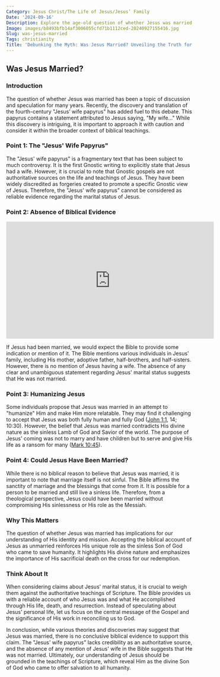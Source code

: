 ```yaml
---
Category: Jesus Christ/The Life of Jesus/Jesus’ Family
Date: '2024-09-16'
Description: Explore the age-old question of whether Jesus was married. Delve into historical perspectives, religious beliefs, and scholarly debates on this intriguing topic.
Image: images/b8493bfb14af3006055cfd71b1112ced-20240927155416.jpg
Slug: was-jesus-married
Tags: christianity
Title: 'Debunking the Myth: Was Jesus Married? Unveiling the Truth for Christian Believers'
---
```


## Was Jesus Married?

### Introduction

The question of whether Jesus was married has been a topic of discussion and speculation for many years. Recently, the discovery and translation of the fourth-century "Jesus’ wife papyrus" has added fuel to this debate. This papyrus contains a statement attributed to Jesus saying, "My wife..." While this discovery is intriguing, it is important to approach it with caution and consider it within the broader context of biblical teachings.

### Point 1: The "Jesus' Wife Papyrus"

The "Jesus' wife papyrus" is a fragmentary text that has been subject to much controversy. It is the first Gnostic writing to explicitly state that Jesus had a wife. However, it is crucial to note that Gnostic gospels are not authoritative sources on the life and teachings of Jesus. They have been widely discredited as forgeries created to promote a specific Gnostic view of Jesus. Therefore, the "Jesus' wife papyrus" cannot be considered as reliable evidence regarding the marital status of Jesus.

### Point 2: Absence of Biblical Evidence


<iframe width="560" height="315" src="https://www.youtube.com/embed/bda-gZy2ocY" frameborder="0" allow="autoplay; encrypted-media" allowfullscreen></iframe>


If Jesus had been married, we would expect the Bible to provide some indication or mention of it. The Bible mentions various individuals in Jesus' family, including His mother, adoptive father, half-brothers, and half-sisters. However, there is no mention of Jesus having a wife. The absence of any clear and unambiguous statement regarding Jesus' marital status suggests that He was not married.

### Point 3: Humanizing Jesus

Some individuals propose that Jesus was married in an attempt to "humanize" Him and make Him more relatable. They may find it challenging to accept that Jesus was both fully human and fully God ([John 1:1](https://www.bibleref.com/John/1/John-1-1.html), 14; 10:30). However, the belief that Jesus was married contradicts His divine nature as the sinless Lamb of God and Savior of the world. The purpose of Jesus' coming was not to marry and have children but to serve and give His life as a ransom for many ([Mark 10:45](https://www.bibleref.com/Mark/10/Mark-10-45.html)).

### Point 4: Could Jesus Have Been Married?

While there is no biblical reason to believe that Jesus was married, it is important to note that marriage itself is not sinful. The Bible affirms the sanctity of marriage and the blessings that come from it. It is possible for a person to be married and still live a sinless life. Therefore, from a theological perspective, Jesus could have been married without compromising His sinlessness or His role as the Messiah.

### Why This Matters

The question of whether Jesus was married has implications for our understanding of His identity and mission. Accepting the biblical account of Jesus as unmarried reinforces His unique role as the sinless Son of God who came to save humanity. It highlights His divine nature and emphasizes the importance of His sacrificial death on the cross for our redemption.

### Think About It

When considering claims about Jesus' marital status, it is crucial to weigh them against the authoritative teachings of Scripture. The Bible provides us with a reliable account of who Jesus was and what He accomplished through His life, death, and resurrection. Instead of speculating about Jesus' personal life, let us focus on the central message of the Gospel and the significance of His work in reconciling us to God.

In conclusion, while various theories and discoveries may suggest that Jesus was married, there is no conclusive biblical evidence to support this claim. The "Jesus' wife papyrus" lacks credibility as an authoritative source, and the absence of any mention of Jesus' wife in the Bible suggests that He was not married. Ultimately, our understanding of Jesus should be grounded in the teachings of Scripture, which reveal Him as the divine Son of God who came to offer salvation to all humanity.